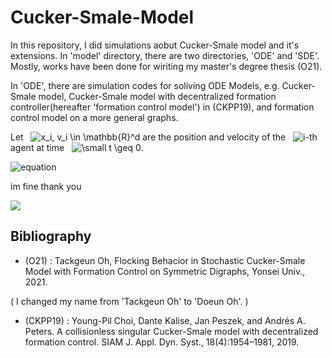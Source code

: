 # Cucker-Smale-Model

In this repository, I did simulations aobut Cucker-Smale model and it's extensions. In 'model' directory, there are two directories, 'ODE' and 'SDE'. Mostly, works have been done for wiriting my master's degree thesis (O21).

In 'ODE', there are simulation codes for soliving ODE Models, e.g. Cucker-Smale model, Cucker-Smale model with decentralized formation controller(hereafter 'formation control model') in (CKPP19), and formation control model on a more general graphs. 

Let &nbsp; <img src="https://latex.codecogs.com/png.latex?\fn_cm&space;x_i,&space;v_i&space;\in&space;\mathbb{R}^d" title="x_i, v_i \in \mathbb{R}^d" /> are the position and velocity of the &nbsp; <img src="https://latex.codecogs.com/png.latex?\fn_cm&space;i" title="i" />-th agent at time &nbsp; <img src="https://latex.codecogs.com/png.latex?\dpi{400}&space;\fn_cm&space;\small&space;t&space;\geq&space;0" title="\small t \geq 0" />.
 


 ![equation](https://latex.codecogs.com/png.latex?\fn_cm&space;\sigma&plus;1&space;=&space;\sum_{i=0}^N&space;\bar{x}^i)

im fine thank you 

<img src="https://latex.codecogs.com/png.latex?\fn_cm&space;\sigma&plus;1&space;=&space;\sum_{i=0}^N&space;\bar{x}^i">


## Bibliography

- (O21) : Tackgeun Oh, Flocking Behacior in Stochastic Cucker-Smale Model with Formation Control on Symmetric Digraphs, Yonsei Univ., 2021.

( I changed my name from 'Tackgeun Oh' to 'Doeun Oh'. )


- (CKPP19) : Young-Pil Choi, Dante Kalise, Jan Peszek, and Andrés A. Peters. A collisionless
singular Cucker-Smale model with decentralized formation control. SIAM J.
Appl. Dyn. Syst., 18(4):1954–1981, 2019.
